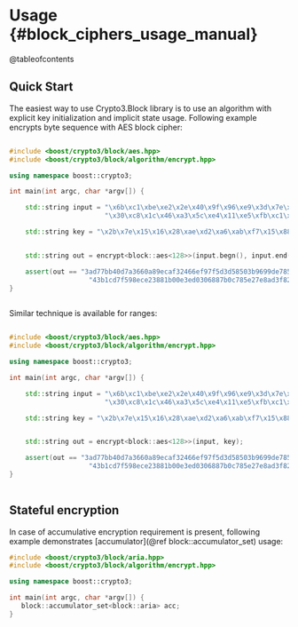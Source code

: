 # Usage {#block_ciphers_usage_manual}

@tableofcontents

## Quick Start

The easiest way to use Crypto3.Block library is to use an algorithm with explicit key initialization and
 implicit state usage. Following example encrypts byte sequence with AES block cipher:
 
```cpp

#include <boost/crypto3/block/aes.hpp>
#include <boost/crypto3/block/algorithm/encrypt.hpp>

using namespace boost::crypto3;

int main(int argc, char *argv[]) {

    std::string input = "\x6b\xc1\xbe\xe2\x2e\x40\x9f\x96\xe9\x3d\x7e\x11\x73\x93\x17\x2a\xae\x2d\x8a\x57\x1e\x03\xac\x9c\x9e\xb7\x6f\xac\x45\xaf\x8e\x51"
                        "\x30\xc8\x1c\x46\xa3\x5c\xe4\x11\xe5\xfb\xc1\x19\x1a\x0a\x52\xef\xf6\x9f\x24\x45\xdf\x4f\x9b\x17\xad\x2b\x41\x7b\xe6\x6c\x37\x10";

    std::string key = "\x2b\x7e\x15\x16\x28\xae\xd2\xa6\xab\xf7\x15\x88\x09\xcf\x4f\x3c";


    std::string out = encrypt<block::aes<128>>(input.begn(), input.end(), key);

    assert(out == "3ad77bb40d7a3660a89ecaf32466ef97f5d3d58503b9699de785895a96fdbaaf"
                    "43b1cd7f598ece23881b00e3ed0306887b0c785e27e8ad3f8223207104725dd4");
}
 
```

Similar technique is available for ranges:

```cpp

#include <boost/crypto3/block/aes.hpp>
#include <boost/crypto3/block/algorithm/encrypt.hpp>

using namespace boost::crypto3;

int main(int argc, char *argv[]) {

    std::string input = "\x6b\xc1\xbe\xe2\x2e\x40\x9f\x96\xe9\x3d\x7e\x11\x73\x93\x17\x2a\xae\x2d\x8a\x57\x1e\x03\xac\x9c\x9e\xb7\x6f\xac\x45\xaf\x8e\x51"
                        "\x30\xc8\x1c\x46\xa3\x5c\xe4\x11\xe5\xfb\xc1\x19\x1a\x0a\x52\xef\xf6\x9f\x24\x45\xdf\x4f\x9b\x17\xad\x2b\x41\x7b\xe6\x6c\x37\x10";

    std::string key = "\x2b\x7e\x15\x16\x28\xae\xd2\xa6\xab\xf7\x15\x88\x09\xcf\x4f\x3c";


    std::string out = encrypt<block::aes<128>>(input, key);

    assert(out == "3ad77bb40d7a3660a89ecaf32466ef97f5d3d58503b9699de785895a96fdbaaf"
                    "43b1cd7f598ece23881b00e3ed0306887b0c785e27e8ad3f8223207104725dd4");
}
 
```

## Stateful encryption

In case of accumulative encryption requirement is present, following example demonstrates 
[accumulator](@ref block::accumulator_set) usage:

```cpp
#include <boost/crypto3/block/aria.hpp>
#include <boost/crypto3/block/algorithm/encrypt.hpp>

using namespace boost::crypto3;

int main(int argc, char *argv[]) {
   block::accumulator_set<block::aria> acc;
}
```
